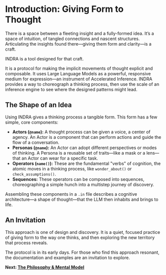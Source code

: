 # Introduction: Giving Form to Thought

There is a space between a fleeting insight and a fully-formed idea. It’s a space of intuition, of tangled connections and nascent structures. Articulating the insights found there—giving them form and clarity—is a craft.

INDRA is a tool designed for that craft.

It is a protocol for making the implicit movements of thought explicit and composable. It uses Large Language Models as a powerful, responsive medium for expression—an instrument of Accelerated Inference. INDRA provides a way to choreograph a thinking process, then use the scale of an inference engine to see where the designed patterns might lead.

## The Shape of an Idea

Using INDRA gives a thinking process a tangible form. This form has a few simple, core components:

* **Actors (`@name`):** A thought process can be given a voice, a center of agency. An Actor is a component that can perform actions and guide the flow of a conversation.
* **Personas (`@name`):** An Actor can adopt different perspectives or modes of thinking. A Persona is a reusable set of traits—like a mask or a lens—that an Actor can wear for a specific task.
* **Operators (`name()`):** These are the fundamental "verbs" of cognition, the atomic moves in a thinking process, like `wonder_about()` or `check_assumptions()`.
* **Sequences:** These operators can be composed into sequences, choreographing a simple hunch into a multistep journey of discovery.

Assembling these components in a `.in` file describes a cognitive architecture—a shape of thought—that the LLM then inhabits and brings to life.

## An Invitation

This approach is one of design and discovery. It is a quiet, focused practice of giving form to the way one thinks, and then exploring the new territory that process reveals.

The protocol is in its early days. For those who find this approach resonant, the documentation and examples are an invitation to explore.

**Next: [The Philosophy & Mental Model](./02-philosophy-and-mental-model.md)**
